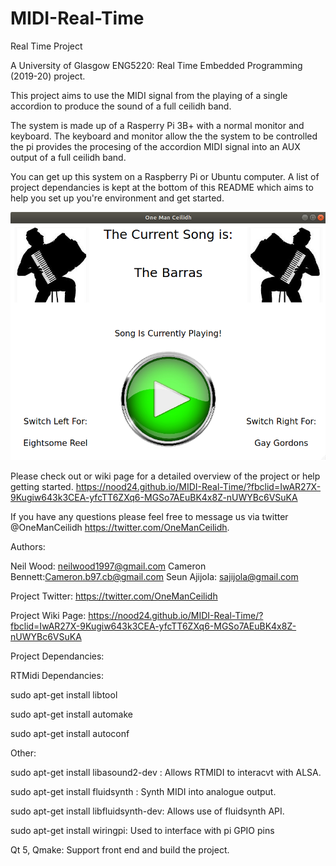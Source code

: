 # MIDI-Real-Time
Real Time Project

A University of Glasgow ENG5220: Real Time Embedded Programming (2019-20) project.

This project aims to use the MIDI signal from the playing of a single accordion to produce the sound of a full ceilidh band. 
 
The system is made up of a Rasperry Pi 3B+ with a normal monitor and keyboard. The keyboard and monitor allow the the system to be controlled the pi provides the procesing of the accordion MIDI signal into an AUX output of a full ceilidh band.

You can get up this system on a Raspberry Pi or Ubuntu computer. A list of project dependancies is kept at the bottom of this README which aims to help you set up you're environment and get started. 

![One Man Ceilidh Front End](/other/images/Screenshot%20from%202020-04-15%2009-17-10.png)

Please check out or wiki page for a detailed overview of the project or help getting started. https://nood24.github.io/MIDI-Real-Time/?fbclid=IwAR27X-9Kugiw643k3CEA-yfcTT6ZXq6-MGSo7AEuBK4x8Z-nUWYBc6VSuKA

If you have any questions please feel free to message us via twitter @OneManCeilidh https://twitter.com/OneManCeilidh.

Authors:

Neil Wood: neilwood1997@gmail.com
Cameron Bennett:Cameron.b97.cb@gmail.com
Seun Ajijola: sajijola@gmail.com

Project Twitter: https://twitter.com/OneManCeilidh

Project Wiki Page: https://nood24.github.io/MIDI-Real-Time/?fbclid=IwAR27X-9Kugiw643k3CEA-yfcTT6ZXq6-MGSo7AEuBK4x8Z-nUWYBc6VSuKA

Project Dependancies:

RTMidi Dependancies:

sudo apt-get install libtool

sudo apt-get install automake

sudo apt-get install autoconf

Other:

sudo apt-get install libasound2-dev : Allows RTMIDI to interacvt with ALSA.

sudo apt-get install fluidsynth : Synth MIDI into analogue output.

sudo apt-get install libfluidsynth-dev: Allows use of fluidsynth API.

sudo apt-get install wiringpi: Used to interface with pi GPIO pins

Qt 5, Qmake: Support front end and build the project. 
 
